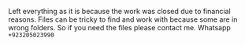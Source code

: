 Left everything as it is because the work was closed due to financial reasons. Files can be tricky to find and work with because some are in wrong folders. So if you need the files please contact me. Whatsapp 
```+923205023990```
